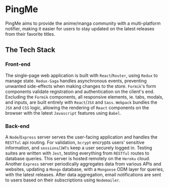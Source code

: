 # PingMe

PingMe aims to provide the anime/manga community with a multi-platform notifier, making it easier for users to stay updated on the latest releases from their favorite titles.

## The Tech Stack

### Front-end
  The single-page web application is built with `React`/`Router`, using `Redux` to manage state. `Redux-Saga` handles asynchronous events, preventing unwanted side-effects when making changes to the store. `Formik`'s form components validate registration and authentication on the client's end. Excluding the `Formik` components, all responsive elements, ie. tabs, modals, and inputs, are built entirely with `React`/`JSX` and `Sass`. `Webpack` bundles the `JSX` and `CSS` logic, allowing the rendering of `React` components on the browser with the latest `Javascript` features using `Babel`.

### Back-end
  A `Node`/`Express` server serves the user-facing application and handles the `RESTful` api routing. For validation, `bcrypt` encrypts users' sensitive information, and `sessions`/`JWTs` keep a user securely logged in. Testing suites are written with `Jest`, testing everything from `RESTful` routes to database queries. This server is hosted remotely on the `Heroku` cloud.
  Another `Express` server periodically aggregates data from various APIs and websites, updating a `Mongo` database, with a `Mongoose` ODM layer for queries, with the latest releases. After data aggregation, email notifications are sent to users based on their subscriptions using `Nodemailer`.
